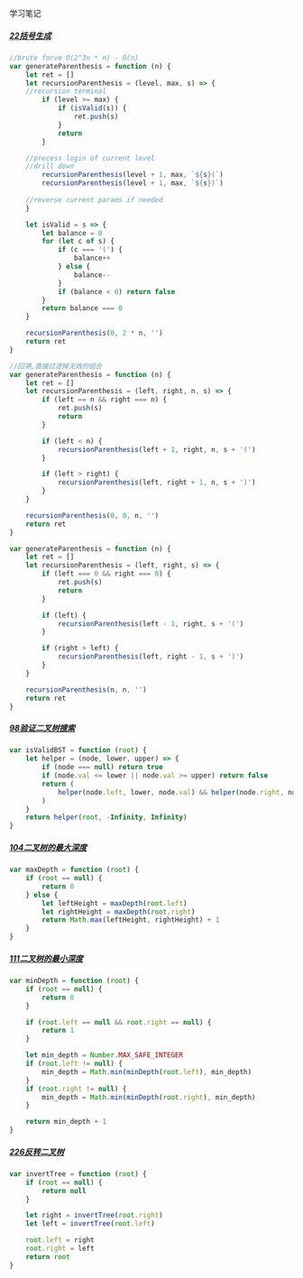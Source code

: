 学习笔记

##### [22括号生成](https://leetcode-cn.com/problems/generate-parentheses/)

```javascript
//brute forve O(2^3n * n) - O(n)
var generateParenthesis = function (n) {
	let ret = []
	let recursionParenthesis = (level, max, s) => {
    //recursion terminal
		if (level >= max) {
			if (isValid(s)) {
				ret.push(s)
			}
			return
		}

    //precess login of current level
    //drill down
		recursionParenthesis(level + 1, max, `${s}(`)
		recursionParenthesis(level + 1, max, `${s})`)
    
    //reverse current params if needed
	}

	let isValid = s => {
		let balance = 0
		for (let c of s) {
			if (c === '(') {
				balance++
			} else {
				balance--
			}
			if (balance < 0) return false
		}
		return balance === 0
	}

	recursionParenthesis(0, 2 * n, '')
	return ret
}

//回溯,直接过滤掉无效的组合
var generateParenthesis = function (n) {
	let ret = []
	let recursionParenthesis = (left, right, n, s) => {
		if (left == n && right === n) {
			ret.push(s)
			return
		}

		if (left < n) {
			recursionParenthesis(left + 1, right, n, s + '(')
		}

		if (left > right) {
			recursionParenthesis(left, right + 1, n, s + ')')
		}
	}

	recursionParenthesis(0, 0, n, '')
	return ret
}

var generateParenthesis = function (n) {
	let ret = []
	let recursionParenthesis = (left, right, s) => {
		if (left === 0 && right === 0) {
			ret.push(s)
			return
		}

		if (left) {
			recursionParenthesis(left - 1, right, s + '(')
		}

		if (right > left) {
			recursionParenthesis(left, right - 1, s + ')')
		}
	}

	recursionParenthesis(n, n, '')
	return ret
}
```

##### [98验证二叉树搜索](https://leetcode-cn.com/problems/validate-binary-search-tree/)

```javascript
var isValidBST = function (root) {
	let helper = (node, lower, upper) => {
		if (node === null) return true
		if (node.val <= lower || node.val >= upper) return false
		return (
			helper(node.left, lower, node.val) && helper(node.right, node.val, upper)
		)
	}
	return helper(root, -Infinity, Infinity)
}
```

##### [104二叉树的最大深度](https://leetcode-cn.com/problems/maximum-depth-of-binary-tree/)

```javascript
var maxDepth = function (root) {
	if (root == null) {
		return 0
	} else {
		let leftHeight = maxDepth(root.left)
		let rightHeight = maxDepth(root.right)
		return Math.max(leftHeight, rightHeight) + 1
	}
}
```

##### [111二叉树的最小深度](https://leetcode-cn.com/problems/minimum-depth-of-binary-tree/)

```javascript
var minDepth = function (root) {
	if (root == null) {
		return 0
	}

	if (root.left == null && root.right == null) {
		return 1
	}

	let min_depth = Number.MAX_SAFE_INTEGER
	if (root.left != null) {
		min_depth = Math.min(minDepth(root.left), min_depth)
	}
	if (root.right != null) {
		min_depth = Math.min(minDepth(root.right), min_depth)
	}

	return min_depth + 1
}
```

##### [226反转二叉树](https://leetcode-cn.com/problems/invert-binary-tree/)

```javascript
var invertTree = function (root) {
	if (root == null) {
		return null
	}

	let right = invertTree(root.right)
	let left = invertTree(root.left)

	root.left = right
	root.right = left
	return root
}
```



